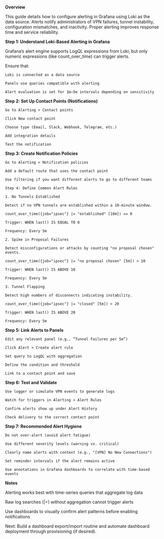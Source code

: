 **Overview**

This guide details how to configure alerting in Grafana using Loki as the data source. Alerts notify administrators of VPN failures, tunnel instability, configuration mismatches, and inactivity. Proper alerting improves response time and service reliability.

**Step 1: Understand Loki-Based Alerting in Grafana**

Grafana’s alert engine supports LogQL expressions from Loki, but only numeric expressions (like count_over_time) can trigger alerts.

Ensure that:

    Loki is connected as a data source
    
    Panels use queries compatible with alerting
    
    Alert evaluation is set for 1m–5m intervals depending on sensitivity

**Step 2: Set Up Contact Points (Notifications)**

    Go to Alerting > Contact points
    
    Click New contact point
    
    Choose type (Email, Slack, Webhook, Telegram, etc.)
    
    Add integration details
    
    Test the notification

**Step 3: Create Notification Policies**

    Go to Alerting > Notification policies
    
    Add a default route that uses the contact point
    
    Use filtering if you want different alerts to go to different teams
    
    Step 4: Define Common Alert Rules

    1. No Tunnels Established
    
    Detect if no VPN tunnels are established within a 10-minute window.
    
    count_over_time({job="ipsec"} |= "established" [10m]) == 0
    
    Trigger: WHEN last() IS EQUAL TO 0
    
    Frequency: Every 5m

    2. Spike in Proposal Failures
    
    Detect misconfigurations or attacks by counting "no proposal chosen" events.
    
    count_over_time({job="ipsec"} |= "no proposal chosen" [5m]) > 10
    
    Trigger: WHEN last() IS ABOVE 10
    
    Frequency: Every 5m

    3. Tunnel Flapping
    
    Detect high numbers of disconnects indicating instability.
    
    count_over_time({job="ipsec"} |= "closed" [5m]) > 20
    
    Trigger: WHEN last() IS ABOVE 20
    
    Frequency: Every 5m

**Step 5: Link Alerts to Panels**

    Edit any relevant panel (e.g., “Tunnel Failures per 5m”)
    
    Click Alert > Create alert rule
    
    Set query to LogQL with aggregation
    
    Define the condition and threshold
    
    Link to a contact point and save

**Step 6: Test and Validate**

    Use logger or simulate VPN events to generate logs
    
    Watch for triggers in Alerting > Alert Rules
    
    Confirm alerts show up under Alert History
    
    Check delivery to the correct contact point

**Step 7: Recommended Alert Hygiene**

    Do not over-alert (avoid alert fatigue)
    
    Use different severity levels (warning vs. critical)
    
    Clearly name alerts with context (e.g., "[VPN] No New Connections")
    
    Set reminder intervals if the alert remains active
    
    Use annotations in Grafana dashboards to correlate with time-based events

**Notes**

Alerting works best with time-series queries that aggregate log data

Raw log searches (|=) without aggregation cannot trigger alerts

Use dashboards to visually confirm alert patterns before enabling notifications

Next: Build a dashboard export/import routine and automate dashboard deployment through provisioning (if desired).
